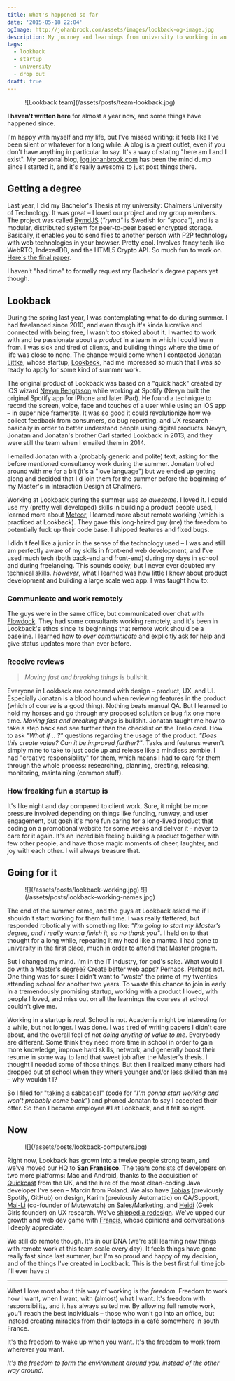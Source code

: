 ```yaml
---
title: What's happened so far
date: '2015-05-18 22:04'
ogImage: http://johanbrook.com/assets/images/lookback-og-image.jpg
description: My journey and learnings from university to working in an early startup.
tags:
  - lookback
  - startup
  - university
  - drop out
draft: true
---
```


<figure class="image--full">
  ![Lookback team](/assets/posts/team-lookback.jpg)
</figure>

**I haven't written here** for almost a year now, and some things have happened since. 

I'm happy with myself and my life, but I've missed writing: it feels like I've been silent or whatever for a long while. A blog is a great outlet, even if you don't have anything in particular to say. It's a way of stating "here am I and I exist". My personal blog, [log.johanbrook.com](http://log.johanbrook.com/) has been the mind dump since I started it, and it's really awesome to just post things there.

## Getting a degree

Last year, I did my Bachelor's Thesis at my university: Chalmers University of Technology. It was great – I loved our project and my group members. The project was called [RymdJS](https://github.com/rymdjs) (*"rymd"* is Swedish for *"space"*), and is a modular, distributed system for peer-to-peer based encrypted storage. Basically, it enables you to send files to another person with P2P technology with web technologies in your browser. Pretty cool. Involves fancy tech like WebRTC, IndexedDB, and the HTML5 Crypto API. So much fun to work on. [Here's the final paper](https://github.com/rymdjs/report/blob/45521abab0b9c82dee02df701f0425104f78b41e/report.pdf). 

I haven't "had time" to formally request my Bachelor's degree papers yet though.

## Lookback

During the spring last year, I was contemplating what to do during summer. I had freelanced since 2010, and even though it's kinda lucrative and connected with being free, I wasn't too stoked about it. I wanted to work with and be passionate about a *product* in a team in which I could learn from. I was sick and tired of clients, and building things where the time of life was close to none. The chance would come when I contacted [Jonatan Littke](http://littke.com/), whose startup, [Lookback](http://lookback.io), had me impressed so much that I was so ready to apply for some kind of summer work.

The original product of Lookback was based on a "quick hack" created by iOS wizard [Nevyn Bengtsson](http://twitter.com/nevyn) while working at Spotify (Nevyn built the original Spotify app for iPhone and later iPad). He found a technique to record the screen, voice, face and touches of a user while using an iOS app – in super nice framerate. It was so good it could revolutionize how we collect feedback from consumers, do bug reporting, and UX research – basically in order to better understand people using digital products. Nevyn, Jonatan and Jonatan's brother Carl started Lookback in 2013, and they were still the team when I emailed them in 2014. 

I emailed Jonatan with a (probably generic and polite) text, asking for the before mentioned consultancy work during the summer. Jonatan trolled around with me for a bit (it's a "love language") but we ended up getting along and decided that I'd join them for the summer before the beginning of my Master's in Interaction Design at Chalmers.

Working at Lookback during the summer was *so awesome*. I loved it. I could use my (pretty well developed) skills in building a product people used, I learned more about [Meteor](http://meteor.com), I learned more about remote working (which is practiced at Lookback). They gave this long-haired guy (me) the freedom to potentially fuck up their code base. I shipped features and fixed bugs. 

I didn't feel like a junior in the sense of the technology used – I was and still am perfectly aware of my skills in front-end web development, and I've used much tech (both back-end and front-end) during my days in school and during freelancing. This sounds cocky, but I never ever doubted my technical skills. *However*, what I learned was how little I knew about product development and building a large scale web app. I was taught how to:

### Communicate and work remotely

The guys were in the same office, but communicated over chat with [Flowdock](https://www.flowdock.com/). They had some consultants working remotely, and it's been in Lookback's ethos since its beginnings that remote work should be a baseline. I learned how to *over communicate* and explicitly ask for help and give status updates more than ever before. 

### Receive reviews

> *Moving fast and breaking things* is bullshit.

Everyone in Lookback are concerned with design – product, UX, and UI. Especially Jonatan is a blood hound when reviewing features in the product (which of course is a good thing). Nothing beats manual QA. But I learned to hold my horses and go through my proposed solution or bug fix one more time. *Moving fast and breaking things* is bullshit. Jonatan taught me how to take a step back and see further than the checklist on the Trello card. How to ask *"What if .. ?"* questions regarding the usage of the product. *"Does this create value? Can it be improved further?"*. Tasks and features weren't simply mine to take to just code up and release like a mindless zombie. I had "creative responsibility" for them, which means I had to care for them through the whole process: researching, planning, creating, releasing, monitoring, maintaining (common stuff). 

### How freaking fun a startup is

It's like night and day compared to client work. Sure, it might be more pressure involved depending on things like funding, runway, and user engagement, but gosh it's more fun caring for a long-lived product that coding on a promotional website for some weeks and deliver it - never to care for it again. It's an incredible feeling building a product together with few other people, and have those magic moments of cheer, laughter, and joy with each other. I will always treasure that.

## Going for it

<figure class="image--full image--hover">
  ![](/assets/posts/lookback-working.jpg)
  ![](/assets/posts/lookback-working-names.jpg)
</figure>

The end of the summer came, and the guys at Lookback asked me if I shouldn't start working for them full time. I was really flattered, but responded robotically with something like: *"I'm going to start my Master's degree, and I really wanna finish it, so no thank you"*. I held on to that thought for a long while, repeating it my head like a mantra. I had gone to university in the first place, much in order to attend that Master program.

But I changed my mind. I'm in the IT industry, for god's sake. What would I do with a Master's degree? Create better web apps? Perhaps. Perhaps not. One thing was for sure: I didn't want to "waste" the prime of my twenties attending school for another two years. To waste this chance to join in early in a tremendously promising startup, working with a product I loved, with people I loved, and miss out on all the learnings the courses at school couldn't give me.

Working in a startup is *real*. School is not. Academia might be interesting for a while, but not longer. I was done. I was tired of writing papers I didn't care about, and the overall feel of *not doing anyting of value to me*. Everybody are different. Some think they need more time in school in order to gain more knowledge, improve hard skills, network, and generally boost their resume in some way to land that sweet job after the Master's thesis. I thought I needed some of those things. But then I realized many others had dropped out of school when they where younger and/or less skilled than me – why wouldn't I? 

So I filed for "taking a sabbatical" (code for *"I'm gonna start working and won't probably come back"*) and phoned Jonatan to say I accepted their offer. So then I became employee #1 at Lookback, and it felt so right.

## Now

<figure class="image--full">
  ![](/assets/posts/lookback-computers.jpg)
</figure>

Right now, Lookback has grown into a twelve people strong team, and we've moved our HQ to **San Fransisco**. The team consists of developers on two more platforms: Mac and Android, thanks to the acquisition of [Quickcast](http://quickcast.io/) from the UK, and the hire of the most clean-coding Java developer I've seen – Marcin from Poland. We also have [Tobias](http://tobiasahlin.com) (previously Spotify, GitHub) on design, Karim (previously Automattic) on QA/Support, [Mai-Li](http://twitter.com/mailihammargren) (co-founder of Mutewatch) on Sales/Marketing, and [Heidi](http://twitter.com/heidiharman) (Geek Girls founder) on UX research. We've [shipped a redesign](https://lookback.io/blog/introducing-lookback-1.0-with-android-and-mac-support). We've upped our growth and web dev game with [Francis](http://twitter.com/byrnify), whose opinions and conversations I deeply appreciate.

We still do remote though. It's in our DNA (we're still learning new things with remote work at this team scale every day). It feels things have gone really fast since last summer, but I'm so proud and happy of my decision, and of the things I've created in Lookback. This is the best first full time job I'll ever have :)

***

What I love most about this way of working is the *freedom*. Freedom to work how I want, when I want, with (almost) what I want. It's freedom with responsibility, and it has always suited me. By allowing full remote work, you'll reach the best individuals – those who won't go into an office, but instead creating miracles from their laptops in a café somewhere in south France. 

It's the freedom to wake up when you want. It's the freedom to work from wherever you want. 

*It's the freedom to form the environment around you, instead of the other way around.*
